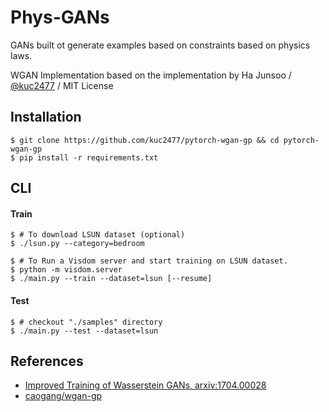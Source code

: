 # Phys-GANs

GANs built ot generate examples based on constraints based on physics laws.

WGAN Implementation based on the implementation by Ha Junsoo / [@kuc2477](https://github.com/kuc2477) / MIT License

## Installation
```
$ git clone https://github.com/kuc2477/pytorch-wgan-gp && cd pytorch-wgan-gp
$ pip install -r requirements.txt
```

## CLI

#### Train
```
$ # To download LSUN dataset (optional)
$ ./lsun.py --category=bedroom          

$ # To Run a Visdom server and start training on LSUN dataset.
$ python -m visdom.server
$ ./main.py --train --dataset=lsun [--resume]
```

#### Test
```
$ # checkout "./samples" directory
$ ./main.py --test --dataset=lsun
```


## References
- [Improved Training of Wasserstein GANs, arxiv:1704.00028](https://arxiv.org/abs/1704.00028)
- [caogang/wgan-gp](https://github.com/caogang/wgan-gp)


